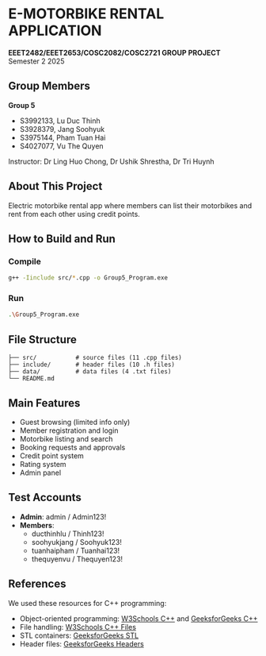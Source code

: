 # E-MOTORBIKE RENTAL APPLICATION

**EEET2482/EEET2653/COSC2082/COSC2721 GROUP PROJECT**  
Semester 2 2025

## Group Members
**Group 5**
- S3992133, Lu Duc Thinh
- S3928379, Jang Soohyuk  
- S3975144, Pham Tuan Hai
- S4027077, Vu The Quyen

Instructor: Dr Ling Huo Chong, Dr Ushik Shrestha, Dr Tri Huynh

## About This Project
Electric motorbike rental app where members can list their motorbikes and rent from each other using credit points.

## How to Build and Run

### Compile
```bash
g++ -Iinclude src/*.cpp -o Group5_Program.exe
```

### Run
```bash
.\Group5_Program.exe
```

## File Structure
```
├── src/           # source files (11 .cpp files)
├── include/       # header files (10 .h files)
├── data/          # data files (4 .txt files)
└── README.md
```

## Main Features
- Guest browsing (limited info only)
- Member registration and login
- Motorbike listing and search
- Booking requests and approvals
- Credit point system
- Rating system
- Admin panel

## Test Accounts
- **Admin**: admin / Admin123!
- **Members**: 
  - ducthinhlu / Thinh123!
  - soohyukjang / Soohyuk123!
  - tuanhaipham / Tuanhai123!
  - thequyenvu / Thequyen123!

## References
We used these resources for C++ programming:
- Object-oriented programming: [W3Schools C++](https://www.w3schools.com/cpp/) and [GeeksforGeeks C++](https://www.geeksforgeeks.org/cpp/)
- File handling: [W3Schools C++ Files](https://www.w3schools.com/cpp/cpp_files.asp)
- STL containers: [GeeksforGeeks STL](https://www.geeksforgeeks.org/the-c-standard-template-library-stl/)
- Header files: [GeeksforGeeks Headers](https://www.geeksforgeeks.org/header-files-in-c-cpp-and-its-uses/)